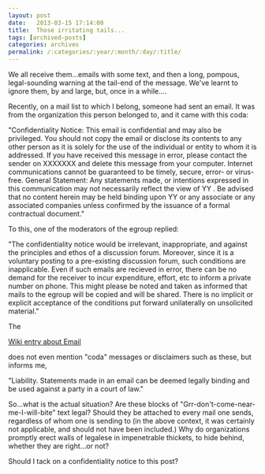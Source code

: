 ```yaml
---
layout: post
date:	2013-03-15 17:14:00
title:  Those irritating tails...
tags: [archived-posts]
categories: archives
permalink: /:categories/:year/:month/:day/:title/
---
```

We all receive them...emails with some text, and then a long, pompous, legal-sounding warning at the tail-end of the message.  We've learnt to ignore them, by and large, but, once in a while....

Recently, on a  mail list to which I belong, someone had sent an email. It was from the organization this person belonged to, and it came with this coda:

"Confidentiality Notice: This email is confidential and may also be privileged. You should not copy the email or disclose its contents to any other person as it is solely for the use of the individual or entity to whom it is addressed. If you have received this message in error, please contact the sender on XXXXXXX and delete this message from your computer. Internet communications cannot be guaranteed to be timely, secure, error- or virus-free. General Statement: Any statements made, or intentions expressed in this communication may not necessarily reflect the view of YY . Be advised that no content herein may be held binding upon YY or any associate or any associated companies unless confirmed by the issuance of a formal contractual document."

To this, one of the moderators of the egroup replied:

"The confidentiality notice would be irrelevant, inappropriate, and against the principles and ethos of a discussion forum. Moreover, since it is a voluntary posting to a pre-existing discussion forum, such conditions are inapplicable. Even if such emails are recieved in error, there can be no demand for the receiver to incur expenditure, effort, etc to inform a private number on phone. This might please be noted and taken as informed that mails to the egroup will be copied and will be shared. There is no implicit or explicit acceptance of the conditions put forward unilaterally on unsolicited material."

The 

<a href="http://en.wikipedia.org/wiki/Email"> Wiki entry about Email </a>

does not even mention "coda" messages or disclaimers such as these, but informs me,

"Liability. Statements made in an email can be deemed legally binding and be used against a party in a court of law."

So...what is the actual situation? Are these blocks of "Grr-don't-come-near-me-I-will-bite" text legal? Should they be attached to every mail one sends, regardless of whom one is sending to (in the above context, it was certainly not applicable, and should not have been included.) Why do organizations promptly erect walls of legalese in impenetrable thickets, to hide behind, whether they are right...or not?

Should I tack on a confidentiality notice to this post?
